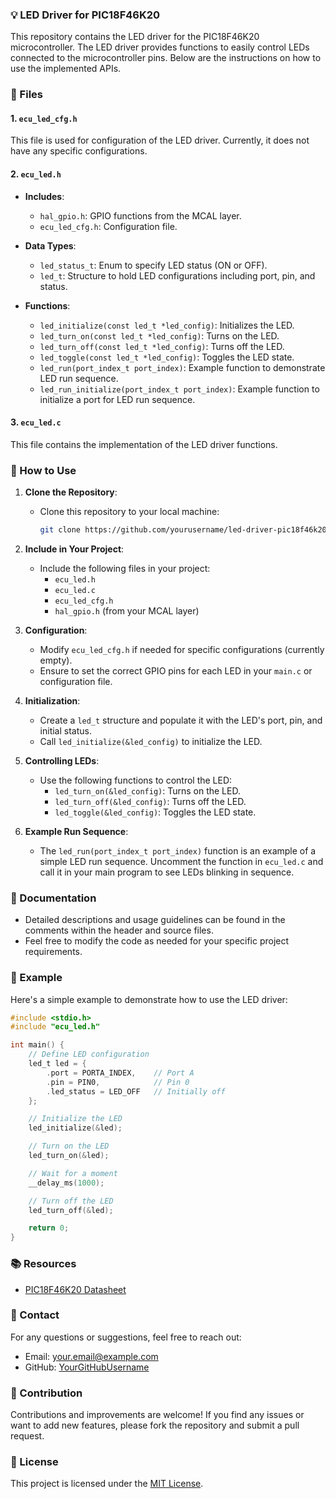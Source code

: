 ### 💡 LED Driver for PIC18F46K20

This repository contains the LED driver for the PIC18F46K20 microcontroller. The LED driver provides functions to easily control LEDs connected to the microcontroller pins. Below are the instructions on how to use the implemented APIs.

### 📁 Files

#### 1. `ecu_led_cfg.h`
This file is used for configuration of the LED driver. Currently, it does not have any specific configurations.

#### 2. `ecu_led.h`
- **Includes**: 
  - `hal_gpio.h`: GPIO functions from the MCAL layer.
  - `ecu_led_cfg.h`: Configuration file.

- **Data Types**:
  - `led_status_t`: Enum to specify LED status (ON or OFF).
  - `led_t`: Structure to hold LED configurations including port, pin, and status.

- **Functions**:
  - `led_initialize(const led_t *led_config)`: Initializes the LED.
  - `led_turn_on(const led_t *led_config)`: Turns on the LED.
  - `led_turn_off(const led_t *led_config)`: Turns off the LED.
  - `led_toggle(const led_t *led_config)`: Toggles the LED state.
  - `led_run(port_index_t port_index)`: Example function to demonstrate LED run sequence.
  - `led_run_initialize(port_index_t port_index)`: Example function to initialize a port for LED run sequence.

#### 3. `ecu_led.c`
This file contains the implementation of the LED driver functions.

### 🚀 How to Use

1. **Clone the Repository**:
   - Clone this repository to your local machine:

     ```sh
     git clone https://github.com/yourusername/led-driver-pic18f46k20.git
     ```

2. **Include in Your Project**:
   - Include the following files in your project:
     - `ecu_led.h`
     - `ecu_led.c`
     - `ecu_led_cfg.h`
     - `hal_gpio.h` (from your MCAL layer)

3. **Configuration**:
   - Modify `ecu_led_cfg.h` if needed for specific configurations (currently empty).
   - Ensure to set the correct GPIO pins for each LED in your `main.c` or configuration file.

4. **Initialization**:
   - Create a `led_t` structure and populate it with the LED's port, pin, and initial status.
   - Call `led_initialize(&led_config)` to initialize the LED.

5. **Controlling LEDs**:
   - Use the following functions to control the LED:
     - `led_turn_on(&led_config)`: Turns on the LED.
     - `led_turn_off(&led_config)`: Turns off the LED.
     - `led_toggle(&led_config)`: Toggles the LED state.

6. **Example Run Sequence**:
   - The `led_run(port_index_t port_index)` function is an example of a simple LED run sequence. Uncomment the function in `ecu_led.c` and call it in your main program to see LEDs blinking in sequence.

### 📄 Documentation
- Detailed descriptions and usage guidelines can be found in the comments within the header and source files.
- Feel free to modify the code as needed for your specific project requirements.

### 🌟 Example
Here's a simple example to demonstrate how to use the LED driver:

```c
#include <stdio.h>
#include "ecu_led.h"

int main() {
    // Define LED configuration
    led_t led = {
        .port = PORTA_INDEX,    // Port A
        .pin = PIN0,            // Pin 0
        .led_status = LED_OFF   // Initially off
    };

    // Initialize the LED
    led_initialize(&led);

    // Turn on the LED
    led_turn_on(&led);

    // Wait for a moment
    __delay_ms(1000);

    // Turn off the LED
    led_turn_off(&led);

    return 0;
}
```

### 📚 Resources
- [PIC18F46K20 Datasheet](https://www.microchip.com/wwwproducts/en/PIC18F46K20)

### 📧 Contact
For any questions or suggestions, feel free to reach out:
- Email: your.email@example.com
- GitHub: [YourGitHubUsername](https://github.com/yourusername)

### 🌟 Contribution
Contributions and improvements are welcome! If you find any issues or want to add new features, please fork the repository and submit a pull request.

### 📜 License
This project is licensed under the [MIT License](LICENSE).
